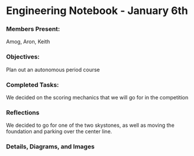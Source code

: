 # Engineering Notebook - January 6th
### Members Present:
Amog, Aron, Keith

### Objectives:
Plan out an autonomous period course

### Completed Tasks:
We decided on the scoring mechanics that we will go for in the competition

### Reflections
We decided to go for one of the two skystones, as well as moving the foundation and parking over the center line.


### Details, Diagrams, and Images
